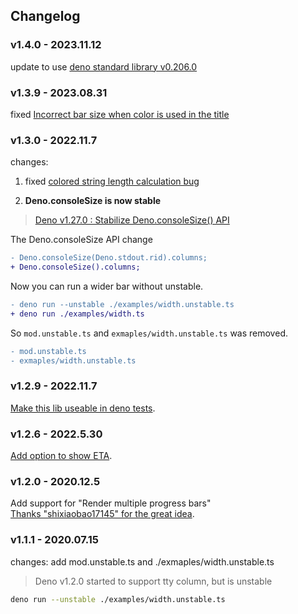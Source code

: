 ## Changelog

### v1.4.0 - 2023.11.12

update to use [deno standard library v0.206.0](https://deno.land/std@0.206.0)

### v1.3.9 - 2023.08.31

fixed [Incorrect bar size when color is used in the title](https://github.com/deno-library/progress/issues/24)

### v1.3.0 - 2022.11.7

changes:

1. fixed [colored string length calculation bug](https://github.com/deno-library/progress/issues/8)

2.  **Deno.consoleSize is now stable**

> [Deno v1.27.0 : Stabilize Deno.consoleSize() API](https://github.com/denoland/deno/pull/15933)

The Deno.consoleSize API change

```diff
- Deno.consoleSize(Deno.stdout.rid).columns;
+ Deno.consoleSize().columns;
```

Now you can run a wider bar without unstable.

```diff
- deno run --unstable ./examples/width.unstable.ts
+ deno run ./examples/width.ts
```

So `mod.unstable.ts` and `exmaples/width.unstable.ts` was removed.

```diff
- mod.unstable.ts
- exmaples/width.unstable.ts
```

### v1.2.9 - 2022.11.7

[Make this lib useable in deno tests](https://github.com/deno-library/progress/issues/13).

### v1.2.6 - 2022.5.30

[Add option to show ETA](https://github.com/deno-library/progress/issues/9).

### v1.2.0 - 2020.12.5

Add support for "Render multiple progress bars"\
[Thanks "shixiaobao17145" for the great idea](https://github.com/deno-library/progress/issues/7).

### v1.1.1 - 2020.07.15

changes: add mod.unstable.ts and ./exmaples/width.unstable.ts

> Deno v1.2.0 started to support tty column, but is unstable

```bash
deno run --unstable ./examples/width.unstable.ts
```

